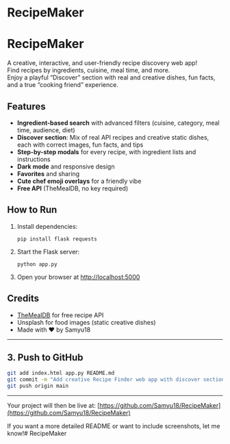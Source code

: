 # RecipeMaker
# RecipeMaker

A creative, interactive, and user-friendly recipe discovery web app!  
Find recipes by ingredients, cuisine, meal time, and more.  
Enjoy a playful “Discover” section with real and creative dishes, fun facts, and a true “cooking friend” experience.

## Features

- **Ingredient-based search** with advanced filters (cuisine, category, meal time, audience, diet)
- **Discover section**: Mix of real API recipes and creative static dishes, each with correct images, fun facts, and tips
- **Step-by-step modals** for every recipe, with ingredient lists and instructions
- **Dark mode** and responsive design
- **Favorites** and sharing
- **Cute chef emoji overlays** for a friendly vibe
- **Free API** (TheMealDB, no key required)

## How to Run

1. Install dependencies:
    ```
    pip install flask requests
    ```
2. Start the Flask server:
    ```
    python app.py
    ```
3. Open your browser at [http://localhost:5000](http://localhost:5000)

## Credits

- [TheMealDB](https://www.themealdb.com/) for free recipe API
- Unsplash for food images (static creative dishes)
- Made with ❤️ by Samyu18

---

## 3. **Push to GitHub**

```bash
git add index.html app.py README.md
git commit -m "Add creative Recipe Finder web app with discover section, dark mode, and more"
git push origin main
```

---

Your project will then be live at: [https://github.com/Samyu18/RecipeMaker](https://github.com/Samyu18/RecipeMaker)

If you want a more detailed README or want to include screenshots, let me know!# RecipeMaker
